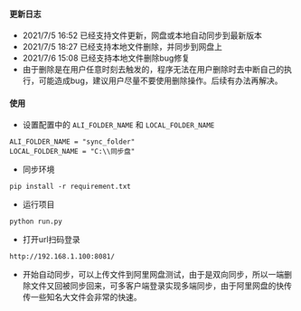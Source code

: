 #### 更新日志 
* 2021/7/5 16:52 已经支持文件更新，网盘或本地自动同步到最新版本
* 2021/7/5 18:27 已经支持本地文件删除，并同步到网盘上
* 2021/7/6 15:08 已经支持本地文件删除bug修复
* 由于删除是在用户任意时刻去触发的，程序无法在用户删除时去中断自己的执行，可能造成bug，建议用户尽量不要使用删除操作。后续有办法再解决。
#### 使用
* 设置配置中的 `ALI_FOLDER_NAME` 和 `LOCAL_FOLDER_NAME`
```shell
ALI_FOLDER_NAME = "sync_folder"
LOCAL_FOLDER_NAME = "C:\\同步盘"
```
* 同步环境
```shell
pip install -r requirement.txt
```
* 运行项目
```shell
python run.py
```
* 打开url扫码登录
```shell
http://192.168.1.100:8081/
```
* 开始自动同步，可以上传文件到阿里网盘测试，由于是双向同步，所以一端删除文件又回被同步回来，可多客户端登录实现多端同步，由于阿里网盘的快传传一些知名大文件会非常的快速。
